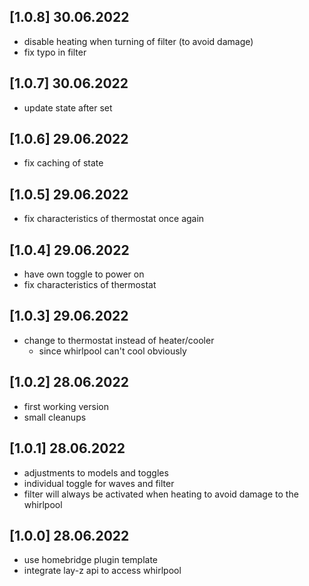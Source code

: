## [1.0.8] 30.06.2022
- disable heating when turning of filter (to avoid damage)
- fix typo in filter

## [1.0.7] 30.06.2022
- update state after set

## [1.0.6] 29.06.2022
- fix caching of state

## [1.0.5] 29.06.2022
- fix characteristics of thermostat once again

## [1.0.4] 29.06.2022
- have own toggle to power on
- fix characteristics of thermostat

## [1.0.3] 29.06.2022
- change to thermostat instead of heater/cooler
  - since whirlpool can't cool obviously

## [1.0.2] 28.06.2022
- first working version
- small cleanups

## [1.0.1] 28.06.2022

- adjustments to models and toggles
- individual toggle for waves and filter
- filter will always be activated when heating to avoid damage to the whirlpool

## [1.0.0] 28.06.2022
- use homebridge plugin template
- integrate lay-z api to access whirlpool